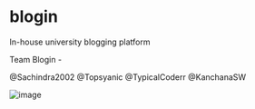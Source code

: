 # blogin
In-house university blogging platform

Team Blogin - 

  @Sachindra2002
  @Topsyanic
  @TypicalCoderr
  @KanchanaSW
  


![image](https://user-images.githubusercontent.com/55289703/106461053-43da3280-64ba-11eb-93ea-141e5a30c161.png)

 
